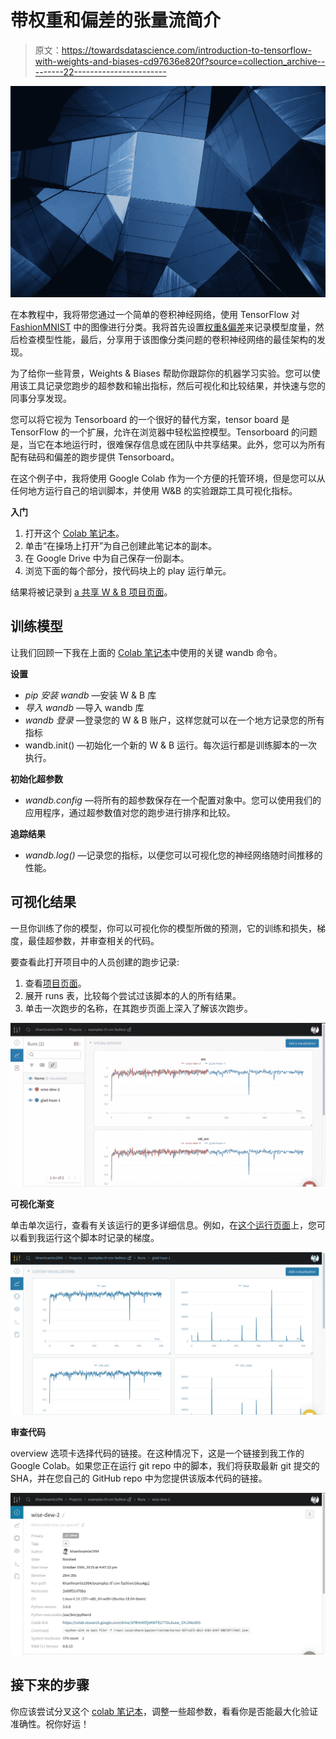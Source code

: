 # 带权重和偏差的张量流简介

> 原文：<https://towardsdatascience.com/introduction-to-tensorflow-with-weights-and-biases-cd97636e820f?source=collection_archive---------22----------------------->

![](img/f5a4291fe03b0f5b336dc230c4297ac4.png)

在本教程中，我将带您通过一个简单的卷积神经网络，使用 TensorFlow 对 [FashionMNIST](https://research.zalando.com/welcome/mission/research-projects/fashion-mnist/) 中的图像进行分类。我将首先设置[权重&偏差](https://wandb.com/articles)来记录模型度量，然后检查模型性能，最后，分享用于该图像分类问题的卷积神经网络的最佳架构的发现。

为了给你一些背景，Weights & Biases 帮助你跟踪你的机器学习实验。您可以使用该工具记录您跑步的超参数和输出指标，然后可视化和比较结果，并快速与您的同事分享发现。

您可以将它视为 Tensorboard 的一个很好的替代方案，tensor board 是 TensorFlow 的一个扩展，允许在浏览器中轻松监控模型。Tensorboard 的问题是，当它在本地运行时，很难保存信息或在团队中共享结果。此外，您可以为所有配有砝码和偏差的跑步提供 Tensorboard。

在这个例子中，我将使用 Google Colab 作为一个方便的托管环境，但是您可以从任何地方运行自己的培训脚本，并使用 W&B 的实验跟踪工具可视化指标。

**入门**

1.  打开这个 [Colab 笔记本](https://colab.research.google.com/drive/1FBHrXtfQeKWTE27TGLAvaw_OKJX4o0D5)。
2.  单击“在操场上打开”为自己创建此笔记本的副本。
3.  在 Google Drive 中为自己保存一份副本。
4.  浏览下面的每个部分，按代码块上的 play 运行单元。

结果将被记录到 [a 共享 W & B 项目页面](https://app.wandb.ai/khanhnamle1994/examples-tf-cnn-fashion)。

## 训练模型

让我们回顾一下我在上面的 [Colab 笔记本](https://colab.research.google.com/drive/1FBHrXtfQeKWTE27TGLAvaw_OKJX4o0D5)中使用的关键 wandb 命令。

**设置**

*   *pip 安装 wandb* —安装 W & B 库
*   *导入 wandb* —导入 wandb 库
*   *wandb 登录* —登录您的 W & B 账户，这样您就可以在一个地方记录您的所有指标
*   wandb.init() —初始化一个新的 W & B 运行。每次运行都是训练脚本的一次执行。

**初始化超参数**

*   *wandb.config* —将所有的超参数保存在一个配置对象中。您可以使用我们的应用程序，通过超参数值对您的跑步进行排序和比较。

**追踪结果**

*   *wandb.log()* —记录您的指标，以便您可以可视化您的神经网络随时间推移的性能。

## 可视化结果

一旦你训练了你的模型，你可以可视化你的模型所做的预测，它的训练和损失，梯度，最佳超参数，并审查相关的代码。

要查看此打开项目中的人员创建的跑步记录:

1.  查看[项目页面](https://app.wandb.ai/khanhnamle1994/examples-tf-cnn-fashion)。
2.  展开 runs 表，比较每个尝试过该脚本的人的所有结果。
3.  单击一次跑步的名称，在其跑步页面上深入了解该次跑步。

![](img/c7b4d207f703dba79533c0c8c07b6a2d.png)

**可视化渐变**

单击单次运行，查看有关该运行的更多详细信息。例如，在[这个运行页面](https://app.wandb.ai/khanhnamle1994/examples-tf-cnn-fashion/runs/yf2pxwhj)上，您可以看到我运行这个脚本时记录的梯度。

![](img/1e009dc7ac926a38f5e1d2e5ac3543c8.png)

**审查代码**

overview 选项卡选择代码的链接。在这种情况下，这是一个链接到我工作的 Google Colab。如果您正在运行 git repo 中的脚本，我们将获取最新 git 提交的 SHA，并在您自己的 GitHub repo 中为您提供该版本代码的链接。

![](img/ee54fc00e7c92d28e7d0c03147bf3d5d.png)

## **接下来的步骤**

你应该尝试分叉这个 [colab 笔记本](https://colab.research.google.com/drive/1FBHrXtfQeKWTE27TGLAvaw_OKJX4o0D5)，调整一些超参数，看看你是否能最大化验证准确性。祝你好运！